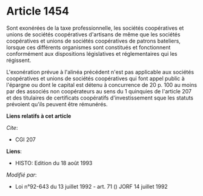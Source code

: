 # Article 1454

Sont exonérées de la taxe professionnelle, les sociétés coopératives et unions de sociétés coopératives d'artisans de même
que les sociétés coopératives et unions de sociétés coopératives de patrons bateliers, lorsque ces différents organismes sont
constitués et fonctionnent conformément aux dispositions législatives et réglementaires qui les régissent.

L'exonération prévue à l'alinéa précédent n'est pas applicable aux sociétés coopératives et unions de sociétés coopératives
qui font appel public à l'épargne ou dont le capital est détenu à concurrence de 20 p. 100 au moins par des associés non
coopérateurs au sens du 1 quinquies de l'article 207 et des titulaires de certificats coopératifs d'investissement sque les
statuts prévoient qu'ils peuvent être rémunérés.

**Liens relatifs à cet article**

_Cite_:

  - CGI 207

**Liens**:

  - HISTO: Edition du 18 août 1993

_Modifié par_:

  - Loi n°92-643 du 13 juillet 1992 - art. 71 () JORF 14 juillet 1992
